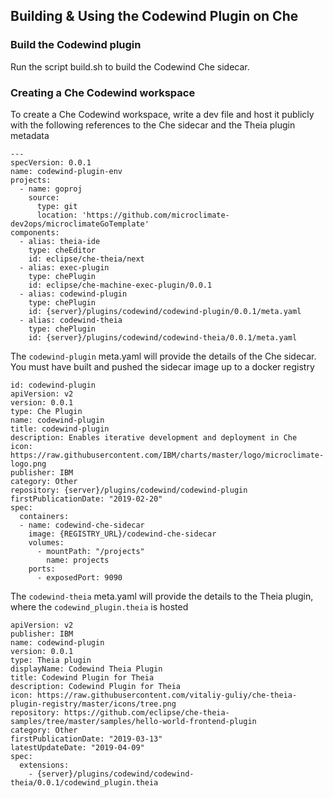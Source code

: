 ## Building & Using the Codewind Plugin on Che

### Build the Codewind plugin

Run the script build.sh to build the Codewind Che sidecar.

### Creating a Che Codewind workspace

To create a Che Codewind workspace, write a dev file and host it publicly with the following references to the Che sidecar and the Theia plugin metadata

```
---
specVersion: 0.0.1
name: codewind-plugin-env
projects:
  - name: goproj
    source:
      type: git
      location: 'https://github.com/microclimate-dev2ops/microclimateGoTemplate'
components:
  - alias: theia-ide
    type: cheEditor
    id: eclipse/che-theia/next
  - alias: exec-plugin
    type: chePlugin
    id: eclipse/che-machine-exec-plugin/0.0.1
  - alias: codewind-plugin
    type: chePlugin
    id: {server}/plugins/codewind/codewind-plugin/0.0.1/meta.yaml
  - alias: codewind-theia
    type: chePlugin
    id: {server}/plugins/codewind/codewind-theia/0.0.1/meta.yaml
```

The `codewind-plugin` meta.yaml will provide the details of the Che sidecar. You must have built and pushed the sidecar image up to a docker registry

```
id: codewind-plugin
apiVersion: v2
version: 0.0.1
type: Che Plugin
name: codewind-plugin
title: codewind-plugin
description: Enables iterative development and deployment in Che
icon: https://raw.githubusercontent.com/IBM/charts/master/logo/microclimate-logo.png
publisher: IBM
category: Other
repository: {server}/plugins/codewind/codewind-plugin
firstPublicationDate: "2019-02-20"
spec:
  containers:
  - name: codewind-che-sidecar
    image: {REGISTRY_URL}/codewind-che-sidecar
    volumes:
      - mountPath: "/projects"
        name: projects
    ports:
      - exposedPort: 9090
```

The `codewind-theia` meta.yaml will provide the details to the Theia plugin, where the `codewind_plugin.theia` is hosted

```
apiVersion: v2
publisher: IBM
name: codewind-plugin
version: 0.0.1
type: Theia plugin
displayName: Codewind Theia Plugin
title: Codewind Plugin for Theia
description: Codewind Plugin for Theia
icon: https://raw.githubusercontent.com/vitaliy-guliy/che-theia-plugin-registry/master/icons/tree.png
repository: https://github.com/eclipse/che-theia-samples/tree/master/samples/hello-world-frontend-plugin
category: Other
firstPublicationDate: "2019-03-13"
latestUpdateDate: "2019-04-09"
spec:
  extensions:
    - {server}/plugins/codewind/codewind-theia/0.0.1/codewind_plugin.theia
```

